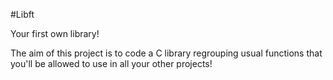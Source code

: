 #Libft

Your first own library!

The aim of this project is to code a C library regrouping usual functions that you'll be allowed to use in all your other projects!
